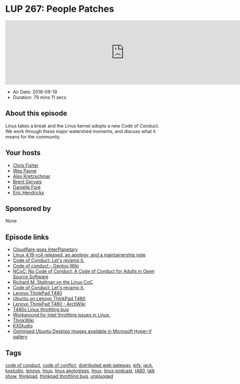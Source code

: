 # LUP 267: People Patches

<iframe src="https://player.fireside.fm/v2/RUkczH-V+0698GlV3?theme=dark" width="740" height="200" frameborder="0" scrolling="no"></iframe>

* Air Date: 2018-09-19
* Duration: 79 mins 11 secs

## About this episode

Linus takes a break and the Linux kernel adopts a new Code of Conduct. We work through these major watershed moments, and discuss what it means for the community.

## Your hosts
* [Chris Fisher](https://linuxunplugged.com/hosts/chrislas)
* [Wes Payne](https://linuxunplugged.com/hosts/wes)
* [Alex Kretzschmar](https://linuxunplugged.com/guests/alexktz)
* [Brent Gervais](https://linuxunplugged.com/guests/brentgervais)
* [Danielle Foré](https://linuxunplugged.com/guests/daniellefore)
* [Eric Hendricks](https://linuxunplugged.com/guests/erichendricks)

## Sponsored by

None



## Episode links

  * [Cloudflare goes InterPlanetary](https://blog.cloudflare.com/distributed-web-gateway/ "Cloudflare goes InterPlanetary")
  * [Linux 4.19-rc4 released, an apology, and a maintainership note](https://lore.kernel.org/lkml/CA+55aFy+Hv9O5citAawS+mVZO+ywCKd9NQ2wxUmGsz9ZJzqgJQ@mail.gmail.com/ "Linux 4.19-rc4 released, an apology, and a maintainership note")
  * [Code of Conduct: Let's revamp it.](https://git.kernel.org/pub/scm/linux/kernel/git/torvalds/linux.git/commit/?id=8a104f8b5867c682d994ffa7a74093c54469c11f "Code of Conduct: Let's revamp it.")
  * [Code of conduct - Gentoo Wiki](https://wiki.gentoo.org/wiki/Project:Council/Code_of_conduct "Code of conduct - Gentoo Wiki")
  * [NCoC: No Code of Conduct: A Code of Conduct for Adults in Open Source Software](https://github.com/domgetter/NCoC "NCoC: No Code of Conduct: A Code of Conduct for Adults in Open Source Software")
  * [Richard M. Stallman on the Linux CoC](https://www.reddit.com/r/linux/comments/9gvg29/richard_m_stallman_on_the_linux_coc/ "Richard M. Stallman on the Linux CoC")
  * [Code of Conduct: Let's revamp it.](https://github.com/torvalds/linux/commit/8a104f8b5867c682d994ffa7a74093c54469c11f#commitcomment-30535013 "Code of Conduct: Let's revamp it.")
  * [Lenovo ThinkPad T480](https://www.lenovo.com/us/en/laptops/thinkpad/thinkpad-t-series/ThinkPad-T480/p/22TP2TT4800 "Lenovo ThinkPad T480")
  * [Ubuntu on Lenovo ThinkPad T480](https://certification.ubuntu.com/hardware/201801-26056/ "Ubuntu on Lenovo ThinkPad T480")
  * [Lenovo ThinkPad T480 - ArchWiki](https://wiki.archlinux.org/index.php/Lenovo_ThinkPad_T480 "Lenovo ThinkPad T480 - ArchWiki")
  * [T480s Linux throttling bug](https://www.reddit.com/r/thinkpad/comments/870u0a/t480s_linux_throttling_bug/ "T480s Linux throttling bug")
  * [Workaround for Intel throttling issues in Linux.](https://github.com/erpalma/lenovo-throttling-fix "Workaround for Intel throttling issues in Linux.")
  * [ThinkWiki](https://www.thinkwiki.org/wiki/Category:T480 "ThinkWiki")
  * [KXStudio](http://kxstudio.linuxaudio.org/ "KXStudio")
  * [Optimised Ubuntu Desktop images available in Microsoft Hyper-V gallery](https://blog.ubuntu.com/2018/09/17/optimised-ubuntu-desktop-images-available-in-microsoft-hyper-v-gallery "Optimised Ubuntu Desktop images available in Microsoft Hyper-V gallery")



## Tags

[code of conduct](https://linuxunplugged.com/tags/code%20of%20conduct), [code of conflict](https://linuxunplugged.com/tags/code%20of%20conflict), [distributed web gateway](https://linuxunplugged.com/tags/distributed%20web%20gateway), [ipfs](https://linuxunplugged.com/tags/ipfs), [jack](https://linuxunplugged.com/tags/jack), [kxstudio](https://linuxunplugged.com/tags/kxstudio), [lenovo](https://linuxunplugged.com/tags/lenovo), [linus](https://linuxunplugged.com/tags/linus), [linus apologises](https://linuxunplugged.com/tags/linus%20apologises), [linux](https://linuxunplugged.com/tags/linux), [linux podcast](https://linuxunplugged.com/tags/linux%20podcast), [t480](https://linuxunplugged.com/tags/t480), [talk show](https://linuxunplugged.com/tags/talk%20show), [thinkpad](https://linuxunplugged.com/tags/thinkpad), [thinkpad throttling bug](https://linuxunplugged.com/tags/thinkpad%20throttling%20bug), [unplugged](https://linuxunplugged.com/tags/unplugged)